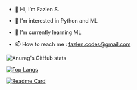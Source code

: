 - 👋 Hi, I’m Fazlen S.
- 👀 I’m interested in Python and ML
- 🌱 I’m currently learning ML

- 📫 How to reach me : fazlen.codes@gmail.com

<!---
fazlencodes/fazlencodes is a ✨ special ✨ repository because its `README.md` (this file) appears on your GitHub profile.
You can click the Preview link to take a look at your changes.
--->


![Anurag's GitHub stats](https://github-readme-stats.vercel.app/api?username=fazlencodes&show_icons=true&theme=algolia)


[![Top Langs](https://github-readme-stats.vercel.app/api/top-langs/?username=fazlencodes&layout=compact)](https://github.com/anuraghazra/github-readme-stats)

[![Readme Card](https://github-readme-stats.vercel.app/api/pin/?username=fazlencodes&repo=github-readme-stats)](https://github.com/anuraghazra/github-readme-stats)




